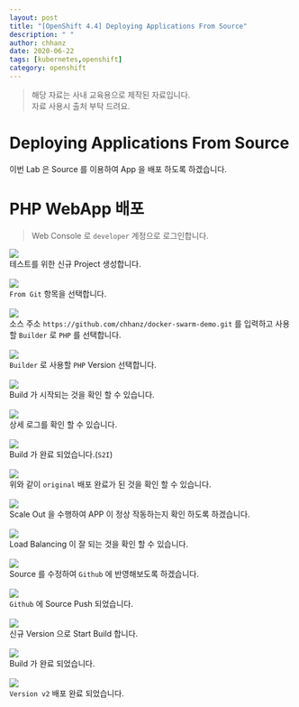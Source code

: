 ```yaml
---
layout: post
title: "[OpenShift 4.4] Deploying Applications From Source"
description: " "
author: chhanz
date: 2020-06-22
tags: [kubernetes,openshift]
category: openshift
---
```

    
> 해당 자료는 사내 교육용으로 제작된 자료입니다.   
> 자료 사용시 출처 부탁 드려요.   
     
# Deploying Applications From Source
이번 Lab 은 Source 를 이용하여 App 을 배포 하도록 하겠습니다.   

# PHP WebApp 배포
> Web Console 로 `developer` 계정으로 로그인합니다.   

<img src="/assets/images/post/2020-06-22-ocp4-source/src-1.png" style="max-width: 95%; height: auto;"><br>
   테스트를 위한 신규 Project 생성합니다.      
<br><img src="/assets/images/post/2020-06-22-ocp4-source/src-2.png" style="max-width: 95%; height: auto;"><br>
`From Git` 항목을 선택합니다.      
<br><img src="/assets/images/post/2020-06-22-ocp4-source/src-3.png" style="max-width: 95%; height: auto;"><br>
소스 주소 `https://github.com/chhanz/docker-swarm-demo.git` 를 입력하고 사용할 `Builder` 로 `PHP` 를 선택합니다.   
<br><img src="/assets/images/post/2020-06-22-ocp4-source/src-4.png" style="max-width: 95%; height: auto;"><br>
`Builder` 로 사용할 `PHP` Version 선택합니다.      
<br><img src="/assets/images/post/2020-06-22-ocp4-source/src-5.png" style="max-width: 95%; height: auto;"><br>
Build 가 시작되는 것을 확인 할 수 있습니다.   
<br><img src="/assets/images/post/2020-06-22-ocp4-source/src-6.png" style="max-width: 95%; height: auto;"><br>
상세 로그를 확인 할 수 있습니다.   
<br><img src="/assets/images/post/2020-06-22-ocp4-source/src-7.png" style="max-width: 95%; height: auto;"><br>
Build 가 완료 되었습니다.(`S2I`)   
<br><img src="/assets/images/post/2020-06-22-ocp4-source/src-8.png"><br>위와 같이 `original` 배포 완료가 된 것을 확인 할 수 있습니다.      
<br><img src="/assets/images/post/2020-06-22-ocp4-source/src-9.png" style="max-width: 95%; height: auto;"><br>
Scale Out 을 수행하여 APP 이 정상 작동하는지 확인 하도록 하겠습니다.      
<br><img src="/assets/images/post/2020-06-22-ocp4-source/src-10.png"><br>Load Balancing 이 잘 되는 것을 확인 할 수 있습니다.   
<br><img src="/assets/images/post/2020-06-22-ocp4-source/src-11.png" style="max-width: 95%; height: auto;"><br>
Source 를 수정하여 `Github` 에 반영해보도록 하겠습니다.      
<br><img src="/assets/images/post/2020-06-22-ocp4-source/src-12.png" style="max-width: 95%; height: auto;"><br>
`Github` 에 Source Push 되었습니다.      
<br><img src="/assets/images/post/2020-06-22-ocp4-source/src-13.png" style="max-width: 95%; height: auto;"><br>
신규 Version 으로 Start Build 합니다.      
<br><img src="/assets/images/post/2020-06-22-ocp4-source/src-14.png" style="max-width: 95%; height: auto;"><br>
Build 가 완료 되었습니다.   
<br><img src="/assets/images/post/2020-06-22-ocp4-source/src-15.png"><br>`Version v2` 배포 완료 되었습니다.      
   
